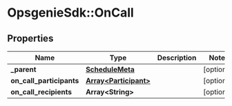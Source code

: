 # OpsgenieSdk::OnCall

## Properties
Name | Type | Description | Notes
------------ | ------------- | ------------- | -------------
**_parent** | [**ScheduleMeta**](ScheduleMeta.md) |  | [optional] 
**on_call_participants** | [**Array&lt;Participant&gt;**](Participant.md) |  | [optional] 
**on_call_recipients** | **Array&lt;String&gt;** |  | [optional] 



